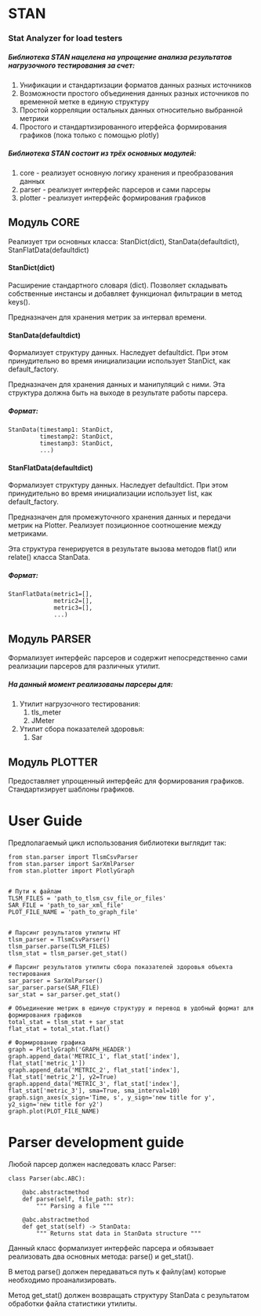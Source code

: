 # STAN
### Stat Analyzer for load testers

##### Библиотека STAN нацелена на упрощение анализа результатов нагрузочного тестирования за счет:
1. Унификации и стандартизации форматов данных разных источников
2. Возможности простого объединения данных разных источников по временной метке в единую структуру
3. Простой корреляции остальных данных относительно выбранной метрики
4. Простого и стандартизированного итерфейса формирования графиков (пока только с помощью plotly)

##### Библиотека STAN состоит из трёх основных модулей:
1. core		- реализует основную логику хранения и преобразования данных
2. parser	- реализует интерфейс парсеров и сами парсеры
3. plotter	- реализует интерфейс формирования графиков



## Модуль CORE
Реализует три основных класса: StanDict(dict), StanData(defaultdict), StanFlatData(defaultdict)
#### StanDict(dict)
Расширение стандартного словаря (dict). Позволяет складывать собственные инстансы и добавляет функционал фильтрации в метод keys().

Предназначен для хранения метрик за интервал времени.

#### StanData(defaultdict)
Формализует структуру данных. Наследует defaultdict. При этом принудительно во время инициализации использует StanDict, как default_factory.

Предназначен для хранения данных и манипуляций с ними. Эта структура должна быть на выходе в результате работы парсера.
##### Формат:
```
StanData(timestamp1: StanDict,
         timestamp2: StanDict,
         timestamp3: StanDict,
         ...)
```

#### StanFlatData(defaultdict)
Формализует структуру данных. Наследует defaultdict. При этом принудительно во время инициализации использует list, как default_factory.

Предназначен для промежуточного хранения данных и передачи метрик на Plotter. Реализует позиционное соотношение между метриками.

Эта структура генерируется в результате вызова методов flat() или relate() класса StanData.
##### Формат:
```
StanFlatData(metric1=[],
             metric2=[],
             metric3=[],
             ...)
```

## Модуль PARSER
Формализует интерфейс парсеров и содержит непосредственно сами реализации парсеров для различных утилит.
##### На данный момент реализованы парсеры для:
1. Утилит нагрузочного тестирования:
	1. tls_meter
	2. JMeter
2. Утилит сбора показателей здоровья:
	1. Sar

## Модуль PLOTTER
Предоставляет упрощенный интерфейс для формирования графиков. Стандартизирует шаблоны графиков.

# User Guide
Предполагаемый цикл использования библиотеки выглядит так:

```
from stan.parser import TlsmCsvParser
from stan.parser import SarXmlParser
from stan.plotter import PlotlyGraph


# Пути к файлам
TLSM_FILES = 'path_to_tlsm_csv_file_or_files'
SAR_FILE = 'path_to_sar_xml_file'
PLOT_FILE_NAME = 'path_to_graph_file'


# Парсинг результатов утилиты НТ
tlsm_parser = TlsmCsvParser()
tlsm_parser.parse(TLSM_FILES)
tlsm_stat = tlsm_parser.get_stat()

# Парсинг результатов утилиты сбора показателей здоровья объекта тестирования
sar_parser = SarXmlParser()
sar_parser.parse(SAR_FILE)
sar_stat = sar_parser.get_stat()

# Объединение метрик в единую структуру и перевод в удобный формат для формирования графиков
total_stat = tlsm_stat + sar_stat
flat_stat = total_stat.flat()

# Формирование графика
graph = PlotlyGraph('GRAPH_HEADER')
graph.append_data('METRIC_1', flat_stat['index'], flat_stat['metric_1'])
graph.append_data('METRIC_2', flat_stat['index'], flat_stat['metric_2'], y2=True)
graph.append_data('METRIC_3', flat_stat['index'], flat_stat['metric_3'], sma=True, sma_interval=10)
graph.sign_axes(x_sign='Time, s', y_sign='new title for y', y2_sign='new title for y2')
graph.plot(PLOT_FILE_NAME)
```

# Parser development guide
Любой парсер должен наследовать класс Parser:
```
class Parser(abc.ABC):

    @abc.abstractmethod
    def parse(self, file_path: str):
        """ Parsing a file """

    @abc.abstractmethod
    def get_stat(self) -> StanData:
        """ Returns stat data in StanData structure """
```
Данный класс формализует интерфейс парсера и обязывает реализовать два основных метода: parse() и get_stat().

В метод parse() должен передаваться путь к файлу(ам) которые необходимо проанализировать.

Метод get_stat() должен возвращать структуру StanData с результатом обработки файла статистики утилиты.